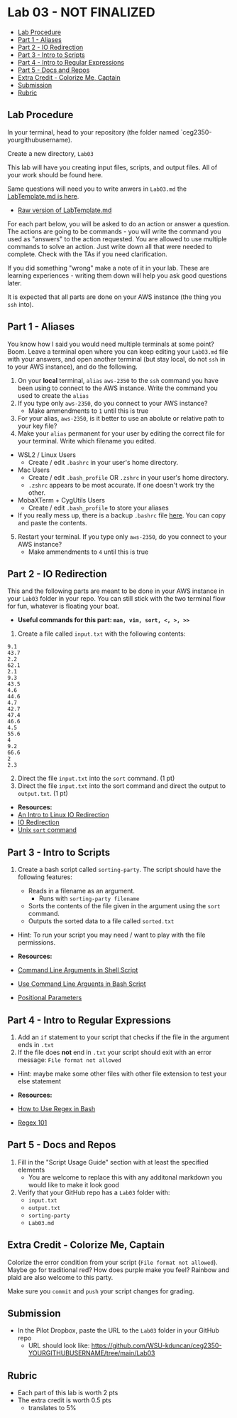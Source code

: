 # Lab 03 - NOT FINALIZED

- [Lab Procedure](#Lab-Procedure)
- [Part 1 - Aliases](#Part-1---Aliases)
- [Part 2 - IO Redirection](#Part-2---IO-Redirection)
- [Part 3 - Intro to Scripts](#Part-3---Intro-to-Scripts)
- [Part 4 - Intro to Regular Expressions](#Part-4---Intro-to-Regular-Expressions)
- [Part 5 - Docs and Repos](#Part-5---Docs-and-Repos)
- [Extra Credit - Colorize Me, Captain](#Extra-Credit---Colorize-Me,-Captain)
- [Submission](#Submission)
- [Rubric](#Rubric)

## Lab Procedure

In your terminal, head to your repository (the folder named `ceg2350-yourgithubusername).

Create a new directory, `Lab03`

This lab will have you creating input files, scripts, and output files.  All of your work should be found here.

Same questions will need you to write anwers in `Lab03.md` the [LabTemplate.md is here](LabTemplate.md).
   - [Raw version of LabTemplate.md](https://raw.githubusercontent.com/pattonsgirl/Fall2021-CEG2350/main/Labs/Lab03/LabTemplate.md)

For each part below, you will be asked to do an action or answer a question.  The actions are going to be commands - you will write the command you used as "answers" to the action requested.  You are allowed to use multiple commands to solve an action.  Just write down all that were needed to complete.  Check with the TAs if you need clarification.

If you did something "wrong" make a note of it in your lab. These are learning experiences - writing them down will help you ask good questions later. 

It is expected that all parts are done on your AWS instance (the thing you `ssh` into).

## Part 1 - Aliases

You know how I said you would need multiple terminals at some point?  Boom.  Leave a terminal open where you can keep editing your `Lab03.md` file with your answers, and open another terminal (but stay local, do not `ssh` in to your AWS instance), and do the following.

1. On your **local** terminal, `alias` `aws-2350` to the `ssh` command you have been using to connect to the AWS instance.   Write the command you used to create the `alias`
2. If you type only `aws-2350`, do you connect to your AWS instance?  
   - Make ammendments to `1` until this is true
3. For your alias, `aws-2350`, is it better to use an abolute or relative path to your key file?
4. Make your `alias` permanent for your user by editing the correct file for your terminal.  Write which filename you edited.

- WSL2 / Linux Users
   - Create / edit `.bashrc` in your user's home directory.
- Mac Users
   - Create / edit `.bash_profile` OR `.zshrc` in your user's home directory.
   - `.zshrc` appears to be most accurate.  If one doesn't work try the other.
- MobaXTerm + CygUtils Users
   - Create / edit `.bash_profile` to store your aliases
- If you really mess up, there is a backup `.bashrc` file [here](.bashrc-backup).  You can copy and paste the contents.

5. Restart your terminal.  If you type only `aws-2350`, do you connect to your AWS instance?  
   - Make ammendments to `4` until this is true

## Part 2 - IO Redirection

This and the following parts are meant to be done in your AWS instance in your `Lab03` folder in your repo.  You can still stick with the two terminal flow for fun, whatever is floating your boat.

- **Useful commands for this part: `man, vim, sort, <, >, >>`**  

1. Create a file called `input.txt` with the following contents:

```
9.1
43.7
2.2
62.1
2.1
9.3
43.5
4.6
44.6
4.7
42.7
47.4
46.6
4.5
55.6
4
9.2
66.6
2
2.3
```

2. Direct the file `input.txt` into the `sort` command. (1 pt)
3. Direct the file `input.txt` into the sort command and direct the output to `output.txt`. (1 pt)  

- **Resources:**
- [An Intro to Linux IO Redirection](https://www.digitalocean.com/community/tutorials/an-introduction-to-linux-i-o-redirection)
- [IO Redirection](https://tldp.org/LDP/abs/html/io-redirection.html)
- [Unix `sort` command](https://www.computerhope.com/unix/usort.htm)

## Part 3 - Intro to Scripts

1. Create a bash script called `sorting-party`. The script should have the following features:

   - Reads in a filename as an argument.
      - Runs with `sorting-party filename`
   - Sorts the contents of the file given in the argument using the `sort` command.
   - Outputs the sorted data to a file called `sorted.txt`

- Hint: To run your script you may need / want to play with the file permissions.  
   
- **Resources:**
- [Command Line Arguments in Shell Script](https://tecadmin.net/tutorial/bash-scripting/bash-command-arguments/)
- [Use Command Line Arguents in Bash Script](https://www.baeldung.com/linux/use-command-line-arguments-in-bash-script)
- [Positional Parameters](http://linuxcommand.org/lc3_wss0120.php)

## Part 4 - Intro to Regular Expressions

1. Add an `if` statement to your script that checks if the file in the argument ends in `.txt`
2. If the file does **not** end in `.txt` your script should exit with an error message: `File format not allowed`  
- Hint: maybe make some other files with other file extension to test your else statement

- **Resources:**
- [How to Use Regex in Bash](https://www.poftut.com/how-to-use-regular-expression-regex-in-bash-linux/)
- [Regex 101](https://regex101.com/)

## Part 5 - Docs and Repos

1. Fill in the "Script Usage Guide" section with at least the specified elements
   - You are welcome to replace this with any additonal markdown you would like to make it look good
2. Verify that your GitHub repo has a `Lab03` folder with:
   - `input.txt`
   - `output.txt`
   - `sorting-party`
   - `Lab03.md`

## Extra Credit - Colorize Me, Captain

Colorize the error condition from your script (`File format not allowed`).  Maybe go for traditional red?  How does purple make you feel?  Rainbow and plaid are also welcome to this party.

Make sure you `commit` and `push` your script changes for grading.

## Submission

- In the Pilot Dropbox, paste the URL to the `Lab03` folder in your GitHub repo
    - URL should look like: https://github.com/WSU-kduncan/ceg2350-YOURGITHUBUSERNAME/tree/main/Lab03

## Rubric

- Each part of this lab is worth 2 pts
- The extra credit is worth 0.5 pts 
   - translates to 5%